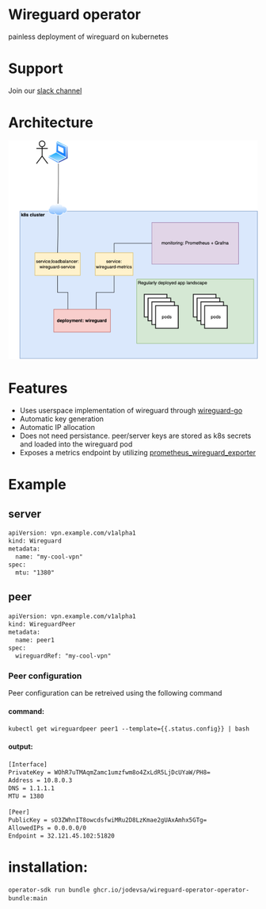 # Wireguard operator
painless deployment of wireguard on kubernetes

# Support
Join our [slack channel](https://join.slack.com/t/wireguard-operator/shared_invite/zt-144xd8ufl-NvH_T82QA0lrP3q0ECTdYA)

# Architecture 

![alt text](./readme/main.png)
# Features 
* Uses userspace implementation of wireguard through [wireguard-go](https://github.com/WireGuard/wireguard-go) 
* Automatic key generation
* Automatic IP allocation
* Does not need persistance. peer/server keys are stored as k8s secrets and loaded into the wireguard pod
* Exposes a metrics endpoint by utilizing [prometheus_wireguard_exporter](https://github.com/MindFlavor/prometheus_wireguard_exporter)

# Example

## server 
```
apiVersion: vpn.example.com/v1alpha1
kind: Wireguard
metadata:
  name: "my-cool-vpn"
spec:
  mtu: "1380"
```


## peer

```
apiVersion: vpn.example.com/v1alpha1
kind: WireguardPeer
metadata:
  name: peer1
spec:
  wireguardRef: "my-cool-vpn"

```



### Peer configuration

Peer configuration can be retreived using the following command
#### command:
```
kubectl get wireguardpeer peer1 --template={{.status.config}} | bash
```
#### output:
```
[Interface]
PrivateKey = WOhR7uTMAqmZamc1umzfwm8o4ZxLdR5LjDcUYaW/PH8=
Address = 10.8.0.3
DNS = 1.1.1.1
MTU = 1380

[Peer]
PublicKey = sO3ZWhnIT8owcdsfwiMRu2D8LzKmae2gUAxAmhx5GTg=
AllowedIPs = 0.0.0.0/0
Endpoint = 32.121.45.102:51820
```


# installation: 
`
operator-sdk run bundle ghcr.io/jodevsa/wireguard-operator-operator-bundle:main
`
